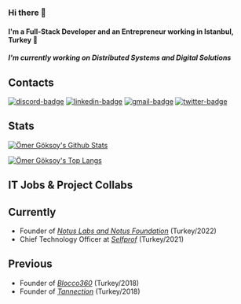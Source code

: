 ### Hi there 👋

#### I'm a Full-Stack Developer and an Entrepreneur working in Istanbul, Turkey 👷

##### I'm currently working on Distributed Systems and Digital Solutions

## Contacts

[![discord-badge]][main] [![linkedin-badge]][linkedin] [![gmail-badge]][gmail] [![twitter-badge]][twitter]

## Stats

[![Ömer Göksoy's Github Stats](https://github-readme-stats.vercel.app/api?username=omergoksoy&show_icons=true&theme=dark&show_icons=true&count_private=true&include_all_commits=true&custom_title=Ömer+Göksoy%27s+Github+Stats)][main]

[![Ömer Göksoy's Top Langs](https://github-readme-stats.vercel.app/api/top-langs/?username=omergoksoy&layout=compact&langs_count=10&theme=dark&custom_title=Ömer+Göksoy%27s+Most+Used+Languages)][main]

## IT Jobs & Project Collabs

## Currently

- Founder of [*Notus Labs and Notus Foundation*](https://notus.network) (Turkey/2022)
- Chief Technology Officer at [*Selfprof*](https://selfprof.com) (Turkey/2021)

## Previous

- Founder of [*Blocco360*](https://www.blocco360.com) (Turkey/2018)
- Founder of [*Tannection*](https://www.tannection.com) (Turkey/2018)

[main]: https://github.com/omergoksoy
[linkedin]: https://www.linkedin.com/in/omergoksoy/
[gmail]: mailto:goksoy.omer@gmail.com
[twitter]: https://twitter.com/goksoyomer
[discord-badge]: https://img.shields.io/badge/omergoksoy%231314-black?logo=discord&style=for-the-badge
[linkedin-badge]: https://img.shields.io/badge/Ömer%20Goksoy-purple?logo=linkedin&style=for-the-badge
[gmail-badge]: https://img.shields.io/badge/Gmail-black?logo=gmail&style=for-the-badge
[twitter-badge]: https://img.shields.io/badge/Twitter-%231DA1F2.svg?style=for-the-badge&logo=Twitter&logoColor=white